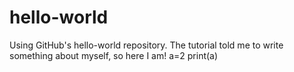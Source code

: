 # hello-world
Using GitHub's hello-world repository.
The tutorial told me to write something about myself, so here I am!
a=2
print(a)
